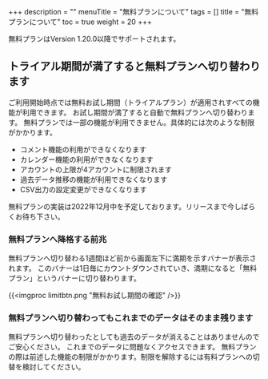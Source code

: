 +++
description = ""
menuTitle = "無料プランについて"
tags = []
title = "無料プランについて"
toc = true
weight = 20
+++

無料プランはVersion 1.20.0以降でサポートされます。

## トライアル期間が満了すると無料プランへ切り替わります

ご利用開始時点では無料お試し期間（トライアルプラン）が適用されすべての機能が利用できます。
お試し期間が満了すると自動で無料プランへ切り替わります。
無料プランでは一部の機能が利用できません。具体的には次のような制限がかかります。

- コメント機能の利用ができなくなります
- カレンダー機能の利用ができなくなります
- アカウントの上限が4アカウントに制限されます
- 過去データ推移の機能が利用できなくなります
- CSV出力の設定変更ができなくなります

無料プランの実装は2022年12月中を予定しております。リリースまで今しばらくお待ち下さい。

### 無料プランへ降格する前兆

無料プランへ切り替わる1週間ほど前から画面左下に満期を示すバナーが表示されます。
このバナーは1日毎にカウントダウンされていき、満期になると「無料プラン」というバナーに切り替わります。

{{<imgproc limitbtn.png "無料お試し期間の確認" />}}

### 無料プランへ切り替わってもこれまでのデータはそのまま残ります

無料プランへ切り替わったとしても過去のデータが消えることはありませんのでご安心ください。
これまでのデータに問題なくアクセスできます。
無料プランの際は前述した機能の制限がかかります。制限を解除するには有料プランへの切替を検討してください。
